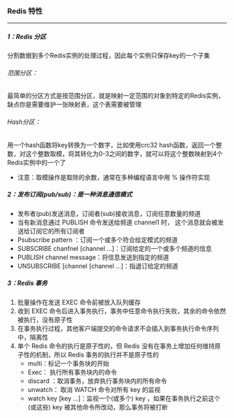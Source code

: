 ### Redis 特性

------

##### 1：Redis 分区

分割数据到多个Redis实例的处理过程，因此每个实例只保存key的一个子集

###### 范围分区：

最简单的分区方式是按范围分区，就是映射一定范围的对象到特定的Redis实例，缺点你是需要维护一张映射表，这个表需要被管理

###### Hash分区：

用一个hash函数将key转换为一个数字，比如使用crc32 hash函数，返回一个整数，对这个整数取模，将其转化为0-3之间的数字，就可以将这个整数映射到4个Redis实例中的一个了

- 注意：取模操作是取除的余数，通常在多种编程语言中用  % 操作符实现

##### 2：发布订阅(pub/sub)：是一种消息通信模式

- 发布者(pub)发送消息，订阅者(sub)接收消息，订阅任意数量的频道
- 当有新消息通过 PUBLISH 命令发送给频道 channel1 时， 这个消息就会被发送给订阅它的所有订阅者
- Psubscribe pattern ：订阅一个或多个符合给定模式的频道
- SUBSCRIBE chanfnel [channel ...]：订阅给定的一个或多个频道的信息
- PUBLISH channel message：将信息发送到指定的频道
- UNSUBSCRIBE [channel [channel ...]：指退订给定的频道

##### 3：Redis 事务

1. 批量操作在发送 EXEC 命令前被放入队列缓存
2. 收到 EXEC 命令后进入事务执行，事务中任意命令执行失败，其余的命令依然被执行，没有原子性
3. 在事务执行过程，其他客户端提交的命令请求不会插入到事务执行命令序列中，隔离性
4. 单个 Redis 命令的执行是原子性的，但 Redis 没有在事务上增加任何维持原子性的机制，所以 Redis 事务的执行并不是原子性的 
   - multi：标记一个事务块的开始
   - Exec： 执行所有事务块内的命令
   - discard ：取消事务，放弃执行事务块内的所有命令
   - unwatch： 取消 WATCH 命令对所有 key 的监视
   - watch key [key ...]：监视一个(或多个) key ，如果在事务执行之前这个(或这些) key 被其他命令所改动，那么事务将被打断

